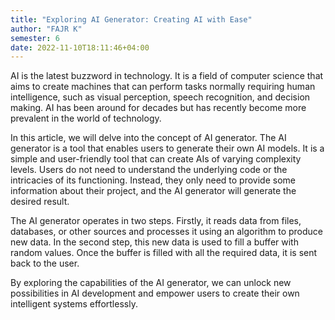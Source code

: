 ```yaml
---
title: "Exploring AI Generator: Creating AI with Ease"
author: "FAJR K"
semester: 6
date: 2022-11-10T18:11:46+04:00
---
```


AI is the latest buzzword in technology. It is a field of computer science that aims to create machines that can perform tasks normally requiring human intelligence, such as visual perception, speech recognition, and decision making. AI has been around for decades but has recently become more prevalent in the world of technology.

In this article, we will delve into the concept of AI generator. The AI generator is a tool that enables users to generate their own AI models. It is a simple and user-friendly tool that can create AIs of varying complexity levels. Users do not need to understand the underlying code or the intricacies of its functioning. Instead, they only need to provide some information about their project, and the AI generator will generate the desired result.

The AI generator operates in two steps. Firstly, it reads data from files, databases, or other sources and processes it using an algorithm to produce new data. In the second step, this new data is used to fill a buffer with random values. Once the buffer is filled with all the required data, it is sent back to the user.

By exploring the capabilities of the AI generator, we can unlock new possibilities in AI development and empower users to create their own intelligent systems effortlessly.
